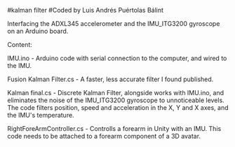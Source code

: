 #kalman filter
#Coded by Luis Andrés Puértolas Bálint


Interfacing the ADXL345 accelerometer and the IMU_ITG3200 gyroscope on an Arduino board.

Content:

IMU.ino - Arduino code with serial connection to the computer, and wired to the IMU.

Fusion Kalman Filter.cs - A faster, less accurate filter I found published.

Kalman final.cs - Discrete Kalman Filter, alongside works with IMU.ino, and eliminates the noise of the IMU_ITG3200 gyroscope to unnoticeable levels. The code filters position, speed and acceleration in the X, Y and X axes, and the IMU's temperature.

RightForeArmController.cs - Controlls a forearm in Unity with an IMU. This code needs to be attached to a forearm component of a 3D avatar.
